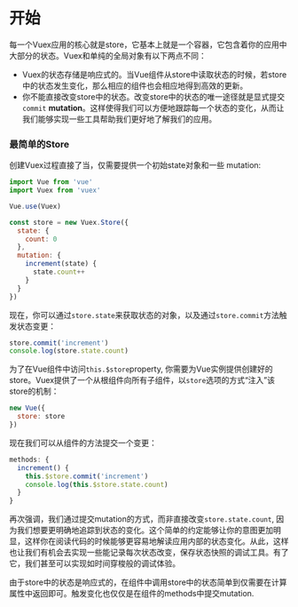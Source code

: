 # 开始

每一个Vuex应用的核心就是store，它基本上就是一个容器，它包含着你的应用中大部分的状态。Vuex和单纯的全局对象有以下两点不同：
- Vuex的状态存储是响应式的。当Vue组件从store中读取状态的时候，若store中的状态发生变化，那么相应的组件也会相应地得到高效的更新。
- 你不能直接改变store中的状态。改变store中的状态的唯一途径就是显式提交`commit` **mutation**。这样使得我们可以方便地跟踪每一个状态的变化，从而让我们能够实现一些工具帮助我们更好地了解我们的应用。



### 最简单的Store

创建Vuex过程直接了当，仅需要提供一个初始state对象和一些 mutation:

```js
import Vue from 'vue'
import Vuex from 'vuex'

Vue.use(Vuex)

const store = new Vuex.Store({
  state: {
    count: 0
  },
  mutation: {
    increment(state) {
      state.count++
    }
  }
})
```

现在，你可以通过`store.state`来获取状态的对象，以及通过`store.commit`方法触发状态变更：
```js
store.commit('increment')
console.log(store.state.count)
```

为了在Vue组件中访问`this.$store`property, 你需要为Vue实例提供创建好的store。Vuex提供了一个从根组件向所有子组件，以`store`选项的方式“注入”该store的机制：

```js
new Vue({
  store: store
})
```

现在我们可以从组件的方法提交一个变更：

```js
methods: {
  increment() {
    this.$store.commit('increment')
    console.log(this.$store.state.count)
  }
}
```

再次强调，我们通过提交mutation的方式，而非直接改变`store.state.count`, 因为我们想要更明确地追踪到状态的变化。这个简单的约定能够让你的意图更加明显，这样你在阅读代码的时候能够更容易地解读应用内部的状态变化。从此，这样也让我们有机会去实现一些能记录每次状态改变，保存状态快照的调试工具。有了它，我们甚至可以实现如时间穿梭般的调试体验。

由于store中的状态是响应式的，在组件中调用store中的状态简单到仅需要在计算属性中返回即可。触发变化也仅仅是在组件的methods中提交mutation.